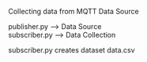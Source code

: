 Collecting data from MQTT Data Source <br/>

publisher.py --> Data Source <br/>
subscriber.py --> Data Collection <br/>

subscriber.py creates dataset data.csv
